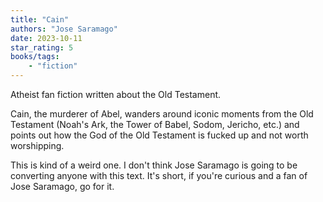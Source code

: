 ```yaml
---
title: "Cain"
authors: "Jose Saramago"
date: 2023-10-11
star_rating: 5
books/tags:
    - "fiction"
---
```

Atheist fan fiction written about the Old Testament.

Cain, the murderer of Abel, wanders around iconic moments from the Old Testament (Noah's Ark, the Tower of Babel, Sodom, Jericho, etc.) and points out how the God of the Old Testament is fucked up and not worth worshipping.

This is kind of a weird one. I don't think Jose Saramago is going to be converting anyone with this text. It's short, if you're curious and a fan of Jose Saramago, go for it.
